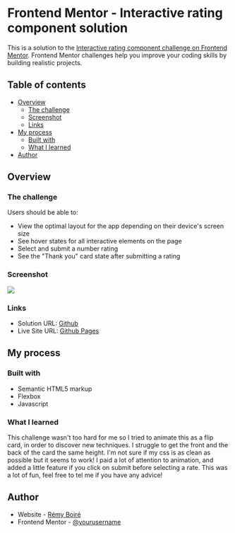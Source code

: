 # Frontend Mentor - Interactive rating component solution

This is a solution to the [Interactive rating component challenge on Frontend Mentor](https://www.frontendmentor.io/challenges/interactive-rating-component-koxpeBUmI). Frontend Mentor challenges help you improve your coding skills by building realistic projects. 

## Table of contents

- [Overview](#overview)
  - [The challenge](#the-challenge)
  - [Screenshot](#screenshot)
  - [Links](#links)
- [My process](#my-process)
  - [Built with](#built-with)
  - [What I learned](#what-i-learned)
- [Author](#author)


## Overview

### The challenge

Users should be able to:

- View the optimal layout for the app depending on their device's screen size
- See hover states for all interactive elements on the page
- Select and submit a number rating
- See the "Thank you" card state after submitting a rating

### Screenshot

![](./screenshot.jpg)

### Links

- Solution URL: [Github](https://github.com/remyboire/interactive-rating-component)
- Live Site URL: [Github Pages](https://remyboire.github.io/interactive-rating-component/public)

## My process

### Built with

- Semantic HTML5 markup
- Flexbox
- Javascript


### What I learned

This challenge wasn't too hard for me so I tried to animate this as a flip card, in order to discover new techniques.
I struggle to get the front and the back of the card the same height. I'm not sure if my css is as clean as possible but it seems to work!
I paid a lot of attention to animation, and added a little feature if you click on submit before selecting a rate.
This was a lot of fun, feel free to tel me if you have any advice!

## Author

- Website - [Rémy Boiré](https://www.remyboirefr)
- Frontend Mentor - [@yourusername](https://www.frontendmentor.io/profile/remyboire)

